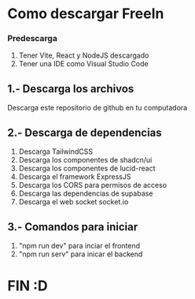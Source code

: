 # Como descargar FreeIn
### Predescarga
1. Tener Vite, React y NodeJS descargado
2. Tener una IDE como Visual Studio Code
## 1.- Descarga los archivos
Descarga este repositorio de github en tu computadora
## 2.- Descarga de dependencias
1. Descarga TailwindCSS
2. Descarga los componentes de shadcn/ui
3. Descarga los componentes de lucid-react
4. Descarga el framework ExpressJS
5. Descarga los CORS para permisos de acceso
6. Descarga las dependencias de supabase
7. Descarga el web socket socket.io
## 3.- Comandos para iniciar
1. "npm run dev" para inciar el frontend
2. "npm run serv" para inicar el backend

# FIN :D
